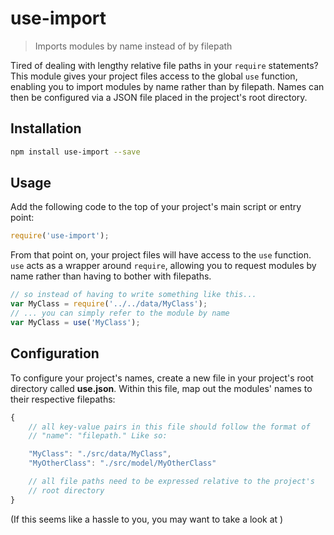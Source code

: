 # use-import
> Imports modules by name instead of by filepath

Tired of dealing with lengthy relative file paths in your `require` statements? This module gives your project files access to the global `use` function, enabling you to import modules by name rather than by filepath. Names can then be configured via a JSON file placed in the project's root directory.

## Installation

```sh
npm install use-import --save
```

## Usage

Add the following code to the top of your project's main script or entry point:

```javascript
require('use-import');
```

From that point on, your project files will have access to the `use` function. `use` acts as a wrapper around `require`, allowing you to request modules by name rather than having to bother with filepaths.

```javascript
// so instead of having to write something like this...
var MyClass = require('../../data/MyClass');
// ... you can simply refer to the module by name
var MyClass = use('MyClass');
```

## Configuration

To configure your project's names, create a new file in your project's root directory called **use.json**. Within this file, map out the modules' names to their respective filepaths:

```javascript
{
    // all key-value pairs in this file should follow the format of
    // "name": "filepath." Like so:

    "MyClass": "./src/data/MyClass",
    "MyOtherClass": "./src/model/MyOtherClass"

    // all file paths need to be expressed relative to the project's 
    // root directory
}
```

(If this seems like a hassle to you, you may want to take a look at  )

